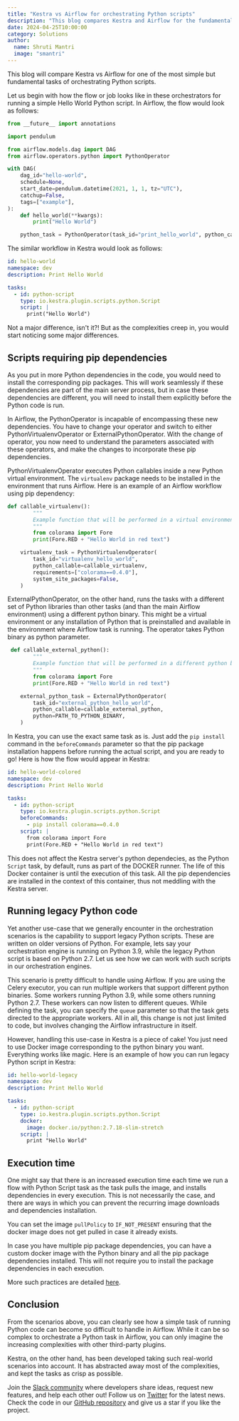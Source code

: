 ```yaml
---
title: "Kestra vs Airflow for orchestrating Python scripts"
description: "This blog compares Kestra and Airflow for the fundamental task of orchestrating Python scripts."
date: 2024-04-25T10:00:00
category: Solutions
author:
  name: Shruti Mantri
  image: "smantri"
---
```


This blog will compare Kestra vs Airflow for one of the most simple but fundamental tasks of orchestrating Python scripts.

Let us begin with how the flow or job looks like in these orchestrators for running a simple Hello World Python script. In Airflow, the flow would look as follows:

```python
from __future__ import annotations

import pendulum

from airflow.models.dag import DAG
from airflow.operators.python import PythonOperator

with DAG(
    dag_id="hello-world",
    schedule=None,
    start_date=pendulum.datetime(2021, 1, 1, tz="UTC"),
    catchup=False,
    tags=["example"],
):
    def hello_world(**kwargs):
        print("Hello World")

    python_task = PythonOperator(task_id="print_hello_world", python_callable=hello_world)
```

The similar workflow in Kestra would look as follows:

```yaml
id: hello-world
namespace: dev
description: Print Hello World

tasks:
  - id: python-script
    type: io.kestra.plugin.scripts.python.Script
    script: |
      print("Hello World")
```

Not a major difference, isn't it?! But as the complexities creep in, you would start noticing some major differences.

## Scripts requiring pip dependencies

As you put in more Python dependencies in the code, you would need to install the corresponding pip packages. This will work seamlessly if these dependencies are part of the main server process, but in case these dependencies are different, you will need to install them explicitly before the Python code is run.

In Airflow, the PythonOperator is incapable of encompassing these new dependencies. You have to change your operator and switch to either PythonVirtualenvOperator or ExternalPythonOperator. With the change of operator, you now need to understand the parameters associated with these operators, and make the changes to incorporate these pip dependencies. 

PythonVirtualenvOperator executes Python callables inside a new Python virtual environment. The `virtualenv` package needs to be installed in the environment that runs Airflow. Here is an example of an Airflow workflow using pip dependency:

```python
def callable_virtualenv():
        """
        Example function that will be performed in a virtual environment.
        """
        from colorama import Fore
        print(Fore.RED + "Hello World in red text")

    virtualenv_task = PythonVirtualenvOperator(
        task_id="virtualenv_hello_world",
        python_callable=callable_virtualenv,
        requirements=["colorama==0.4.0"],
        system_site_packages=False,
    )
```

ExternalPythonOperator, on the other hand, runs the tasks with a different set of Python libraries than other tasks (and than the main Airflow environment) using a different python binary. This might be a virtual environment or any installation of Python that is preinstalled and available in the environment where Airflow task is running. The operator takes Python binary as python parameter.

```python
 def callable_external_python():
        """
        Example function that will be performed in a different python binary.
        """
        from colorama import Fore
        print(Fore.RED + "Hello World in red text")

    external_python_task = ExternalPythonOperator(
        task_id="external_python_hello_world",
        python_callable=callable_external_python,
        python=PATH_TO_PYTHON_BINARY,
    )
```

In Kestra, you can use the exact same task as is. Just add the `pip install` command in the `beforeCommands` parameter so that the pip package installation happens before running the actual script, and you are ready to go! Here is how the flow would appear in Kestra:

```yaml
id: hello-world-colored
namespace: dev
description: Print Hello World

tasks:
  - id: python-script
    type: io.kestra.plugin.scripts.python.Script
    beforeCommands:
      - pip install colorama==0.4.0
    script: |
      from colorama import Fore
      print(Fore.RED + "Hello World in red text")
```

This does not affect the Kestra server's python dependecies, as the Python `Script` task, by default, runs as part of the DOCKER runner. The life of this Docker container is until the execution of this task. All the pip dependencies are installed in the context of this container, thus not meddling with the Kestra server.

## Running legacy Python code

Yet another use-case that we generally encounter in the orchestration scenarios is the capability to support legacy Python scripts. These are written on older versions of Python. For example, lets say your orchestration engine is running on Python 3.9, while the legacy Python script is based on Python 2.7. Let us see how we can work with such scripts in our orchestration engines.

This scenario is pretty difficult to handle using Airflow. If you are using the Celery executor, you can run multiple workers that support different python binaries. Some workers running Python 3.9, while some others running Python 2.7. These workers can now listen to different queues. While defining the task, you can specify the `queue` parameter so that the task gets directed to the appropriate workers. All in all, this change is not just limited to code, but involves changing the Airflow infrastructure in itself.

However, handling this use-case in Kestra is a piece of cake! You just need to use Docker image corresponding to the python binary you want. Everything works like magic. Here is an example of how you can run legacy Python script in Kestra:

```yaml
id: hello-world-legacy
namespace: dev
description: Print Hello World

tasks:
  - id: python-script
    type: io.kestra.plugin.scripts.python.Script
    docker: 
      image: docker.io/python:2.7.18-slim-stretch
    script: |
      print "Hello World"
```

## Execution time

One might say that there is an increased execution time each time we run a flow with Python Script task as the task pulls the image, and installs dependencies in every execution. This is not necessarily the case, and there are ways in which you can prevent the recurring image downloads and dependencies installation.

You can set the image `pullPolicy` to `IF_NOT_PRESENT` ensuring that the docker image does not get pulled in case it already exists. 

In case you have multiple pip package dependencies, you can have a custom docker image with the Python binary and all the pip package dependencies installed. This will not require you to install the package dependencies in each execution.

More such practices are detailed [here](https://kestra.io/docs/best-practices/managing-pip-dependencies).

## Conclusion

From the scenarios above, you can clearly see how a simple task of running Python code can become so difficult to handle in Airflow. While it can be so complex to orchestrate a Python task in Airflow, you can only imagine the increasing complexities with other third-party plugins.

Kestra, on the other hand, has been developed taking such real-world scenarios into account. It has abstracted away most of the complexities, and kept the tasks as crisp as possible.

Join the [Slack community](https://kestra.io/slack) where developers share ideas, request new features, and help each other out!
Follow us on [Twitter](https://twitter.com/kestra_io) for the latest news.
Check the code in our [GitHub repository](https://github.com/kestra-io/kestra) and give us a star if you like the project.
